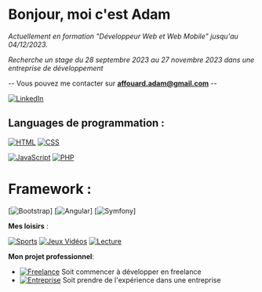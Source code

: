 # Bonjour, moi c'est Adam

*Actuellement en formation "Développeur Web et Web Mobile" jusqu'au 04/12/2023.* 

*Recherche un stage du 28 septembre 2023 au 27 novembre 2023 dans une entreprise de développement*
 
 -- Vous pouvez me contacter sur **affouard.adam@gmail.com** -- 

 [![LinkedIn](https://img.shields.io/badge/-LinkedIn-000?&logo=LinkedIn&logoColor=0A66C2)](https://www.linkedin.com/in/affouard-adam-d%C3%A9v-web/)

## Languages de programmation : 
[![HTML](https://img.shields.io/badge/-HTML5-000?&logo=HTML5&logoColor=E34F26)](https://www.w3schools.com/html) [![CSS](https://img.shields.io/badge/-CSS3-000?&logo=CSS3&logoColor=1572B6)](https://www.w3schools.com/Css)

[![JavaScript](https://img.shields.io/badge/-JavaScript-000?&logo=JavaScript&logoColor=F7DF1E)](https://www.w3schools.com/Js)  [![PHP](https://img.shields.io/badge/-PHP-000?&logo=PHP&logoColor=777BB4)](https://www.w3schools.com/php/default.asp)

 # Framework : 
 [![Bootstrap](https://simpleicons.org/icons/bootstrap.svg)]
 [![Angular](https://simpleicons.org/icons/angular.svg)]
 [![Symfony](https://simpleicons.org/icons/symfony.svg)]

**Mes loisirs** : 

[![Sports](https://img.shields.io/badge/-Sports-000?&logo=AMP&logoColor=005AF0)]()   [![Jeux Vidéos](https://img.shields.io/badge/-JeuxVidéos-000?&logo=Unity&logoColor=FFFFFF)]()   [![Lecture](https://img.shields.io/badge/-Lecture-000?&logo=LBRY&logoColor=005AF0)]()

**Mon projet professionnel**:
* [![Freelance](https://img.shields.io/badge/-Freelance-000?&logo=Freelancer&logoColor=29B2FE)]() Soit commencer à développer en freelance
* [![Entreprise](https://img.shields.io/badge/-Entreprise-000?&logo=cashapp&logoColor=00C244)]() Soit prendre de l'expérience dans une entreprise
